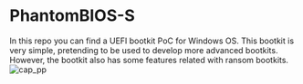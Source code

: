 # PhantomBIOS-S
In this repo you can find a UEFI bootkit PoC for Windows OS. This bootkit is very simple, pretending to be used to develop more advanced bootkits. However, the bootkit also has some features related with ransom bootkits.
![cap_pp](https://github.com/user-attachments/assets/f12db9c6-c0e6-46d2-9843-3477d0bd8d9a)
